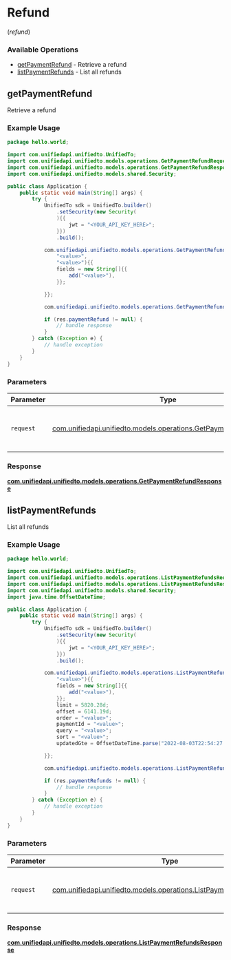 # Refund
(*refund*)

### Available Operations

* [getPaymentRefund](#getpaymentrefund) - Retrieve a refund
* [listPaymentRefunds](#listpaymentrefunds) - List all refunds

## getPaymentRefund

Retrieve a refund

### Example Usage

```java
package hello.world;

import com.unifiedapi.unifiedto.UnifiedTo;
import com.unifiedapi.unifiedto.models.operations.GetPaymentRefundRequest;
import com.unifiedapi.unifiedto.models.operations.GetPaymentRefundResponse;
import com.unifiedapi.unifiedto.models.shared.Security;

public class Application {
    public static void main(String[] args) {
        try {
            UnifiedTo sdk = UnifiedTo.builder()
                .setSecurity(new Security(
                ){{
                    jwt = "<YOUR_API_KEY_HERE>";
                }})
                .build();

            com.unifiedapi.unifiedto.models.operations.GetPaymentRefundRequest req = new GetPaymentRefundRequest(
                "<value>",
                "<value>"){{
                fields = new String[]{{
                    add("<value>"),
                }};

            }};

            com.unifiedapi.unifiedto.models.operations.GetPaymentRefundResponse res = sdk.refund.getPaymentRefund(req);

            if (res.paymentRefund != null) {
                // handle response
            }
        } catch (Exception e) {
            // handle exception
        }
    }
}
```

### Parameters

| Parameter                                                                                                                | Type                                                                                                                     | Required                                                                                                                 | Description                                                                                                              |
| ------------------------------------------------------------------------------------------------------------------------ | ------------------------------------------------------------------------------------------------------------------------ | ------------------------------------------------------------------------------------------------------------------------ | ------------------------------------------------------------------------------------------------------------------------ |
| `request`                                                                                                                | [com.unifiedapi.unifiedto.models.operations.GetPaymentRefundRequest](../../models/operations/GetPaymentRefundRequest.md) | :heavy_check_mark:                                                                                                       | The request object to use for the request.                                                                               |


### Response

**[com.unifiedapi.unifiedto.models.operations.GetPaymentRefundResponse](../../models/operations/GetPaymentRefundResponse.md)**


## listPaymentRefunds

List all refunds

### Example Usage

```java
package hello.world;

import com.unifiedapi.unifiedto.UnifiedTo;
import com.unifiedapi.unifiedto.models.operations.ListPaymentRefundsRequest;
import com.unifiedapi.unifiedto.models.operations.ListPaymentRefundsResponse;
import com.unifiedapi.unifiedto.models.shared.Security;
import java.time.OffsetDateTime;

public class Application {
    public static void main(String[] args) {
        try {
            UnifiedTo sdk = UnifiedTo.builder()
                .setSecurity(new Security(
                ){{
                    jwt = "<YOUR_API_KEY_HERE>";
                }})
                .build();

            com.unifiedapi.unifiedto.models.operations.ListPaymentRefundsRequest req = new ListPaymentRefundsRequest(
                "<value>"){{
                fields = new String[]{{
                    add("<value>"),
                }};
                limit = 5820.28d;
                offset = 6141.19d;
                order = "<value>";
                paymentId = "<value>";
                query = "<value>";
                sort = "<value>";
                updatedGte = OffsetDateTime.parse("2022-08-03T22:54:27.299Z");

            }};

            com.unifiedapi.unifiedto.models.operations.ListPaymentRefundsResponse res = sdk.refund.listPaymentRefunds(req);

            if (res.paymentRefunds != null) {
                // handle response
            }
        } catch (Exception e) {
            // handle exception
        }
    }
}
```

### Parameters

| Parameter                                                                                                                    | Type                                                                                                                         | Required                                                                                                                     | Description                                                                                                                  |
| ---------------------------------------------------------------------------------------------------------------------------- | ---------------------------------------------------------------------------------------------------------------------------- | ---------------------------------------------------------------------------------------------------------------------------- | ---------------------------------------------------------------------------------------------------------------------------- |
| `request`                                                                                                                    | [com.unifiedapi.unifiedto.models.operations.ListPaymentRefundsRequest](../../models/operations/ListPaymentRefundsRequest.md) | :heavy_check_mark:                                                                                                           | The request object to use for the request.                                                                                   |


### Response

**[com.unifiedapi.unifiedto.models.operations.ListPaymentRefundsResponse](../../models/operations/ListPaymentRefundsResponse.md)**

